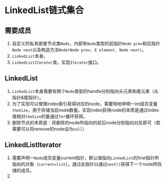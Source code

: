 # LinkedList链式集合
## 需要成员
1. 自定义的私有嵌套节点类`Node`，内部有`Node`类型的前指针`Node prev`和后指针`Node next`以及构造方法`Node(Node prev, E element, Node next)`。
2. `LinkedList`本身。
3. `LinkedListIterator`类，实现`Iterator`接口。

## LinkedList
1. `LinkedList`本身需要有两个`Node`类型的handle分别指向头元素和尾元素（头指针&尾指针）。
2. 为了实现可以使用index索引获得对应的node，需要特地申明一int成员变量`theSize`，用于存储当前node数量。实现index获得node的本质是通过index值相对`theSize`的量通过`for`循环获得。
3. 删除节点的本质是：将删除的node所指向的前后node分别指向对反即可（若需要可以将remove的node设为`null`）

## LinkedListIterator
1. 需要声明一`Node`成员变量current指针，默认值指向`LinkedList`的first指针所指向的对象（`current=list`）。通过此指针以通过`next()`获得下一个node所存储的成员。
2. 